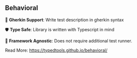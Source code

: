 Behavioral
--------------

🥒 **Gherkin Support**: Write test description in gherkin syntax

🛡️ **Type Safe**: Library is written with Typescript in mind

🏃 **Framework Agnostic**: Does not require additional test runner.


Read More: https://typedtools.github.io/behavioral/
